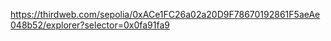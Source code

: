<!-- Link to the thirdweb contract dashboard -->
https://thirdweb.com/sepolia/0xACe1FC26a02a20D9F78670192861F5aeAe048b52/explorer?selector=0x0fa91fa9

<!-- This way you can easily access the contract dashboard and view the contract's details
        without re-deploying the contract and changing the contract ID in your code. -->